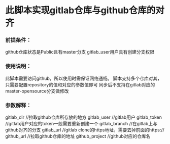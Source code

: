 # 此脚本实现gitlab仓库与github仓库的对齐

### 前提条件：

github仓库状态是Public且有master分支
gitlab_user用户具有创建分支权限
### 使用说明：

此脚本需要访问github，所以使用时需保证网络通畅。
脚本支持多个仓库对其，只需要配置repository的值和对应的参数值即可
同步后不支持在gitlab对应的master-opensource分支做修改

### 参数解释：

gitlab_dir //拉取github仓库所存放的地方
gitlab_user //gitlab用户
gitlab_token  //gitlab用户对应的token一般需要重新创建一个
gitlab_branch  //在gitlab上与github对齐的分支
gitlab_url  //gitlab clone的https地址，需要去掉前面的https://
github_url  //拉取github仓库的地址
github_project  //github对应的仓库名
